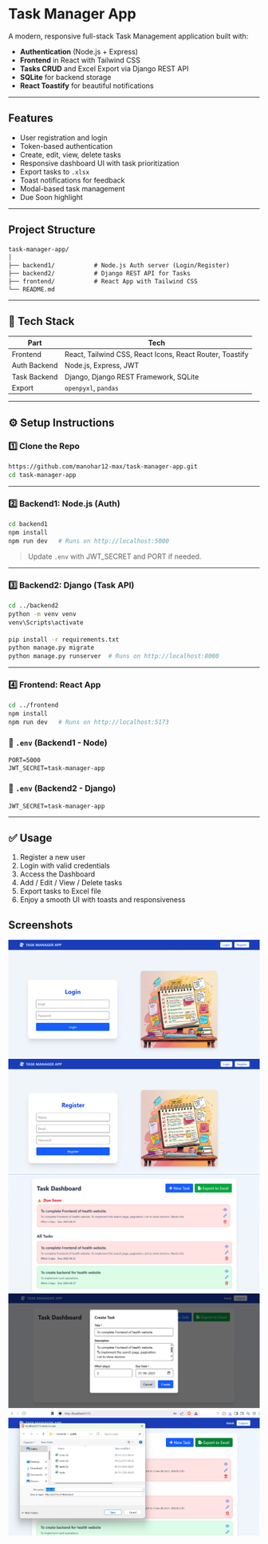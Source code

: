 
#  Task Manager App

A modern, responsive full-stack Task Management application built with:
-  **Authentication** (Node.js + Express)
-  **Frontend** in React with Tailwind CSS
-  **Tasks CRUD** and Excel Export via Django REST API
-  **SQLite** for backend storage
-  **React Toastify** for beautiful notifications

---

##  Features

- User registration and login
- Token-based authentication
- Create, edit, view, delete tasks
- Responsive dashboard UI with task prioritization
- Export tasks to `.xlsx`
- Toast notifications for feedback
- Modal-based task management
- Due Soon highlight

---

##  Project Structure

```
task-manager-app/
│
├── backend1/           # Node.js Auth server (Login/Register)
├── backend2/           # Django REST API for Tasks
├── frontend/           # React App with Tailwind CSS
└── README.md
```

---

## 🧰 Tech Stack

| Part        | Tech                             |
|-------------|----------------------------------|
| Frontend    | React, Tailwind CSS, React Icons, React Router, Toastify |
| Auth Backend| Node.js, Express, JWT            |
| Task Backend| Django, Django REST Framework, SQLite |
| Export      | `openpyxl`, `pandas`             |

---

## ⚙️ Setup Instructions

### 1️⃣ Clone the Repo

```bash
https://github.com/manohar12-max/task-manager-app.git
cd task-manager-app
```

---

### 2️⃣ Backend1: Node.js (Auth)

```bash
cd backend1
npm install
npm run dev   # Runs on http://localhost:5000
```

> Update `.env` with JWT_SECRET and PORT if needed.

---

### 3️⃣ Backend2: Django (Task API)

```bash
cd ../backend2
python -m venv venv
venv\Scripts\activate   

pip install -r requirements.txt
python manage.py migrate
python manage.py runserver  # Runs on http://localhost:8000
```

---

### 4️⃣ Frontend: React App

```bash
cd ../frontend
npm install
npm run dev   # Runs on http://localhost:5173
```
### 🔑 `.env` (Backend1 - Node)

```
PORT=5000
JWT_SECRET=task-manager-app
```
### 🔑 `.env` (Backend2 - Django)

```
JWT_SECRET=task-manager-app
```

---

## ✅ Usage

1. Register a new user
2. Login with valid credentials
3. Access the Dashboard
4. Add / Edit / View / Delete tasks
5. Export tasks to Excel file
6. Enjoy a smooth UI with toasts and responsiveness

## Screenshots

![Login Preview](./frontend/public/login.png) 
![Register Preview](./frontend/public/register.png) 
![Dashboard Preview](./frontend/public/dashboard.png) 
![Create Form Preview](./frontend/public/from-create.png) 
![Export Preview](./frontend/public/export.png) 



